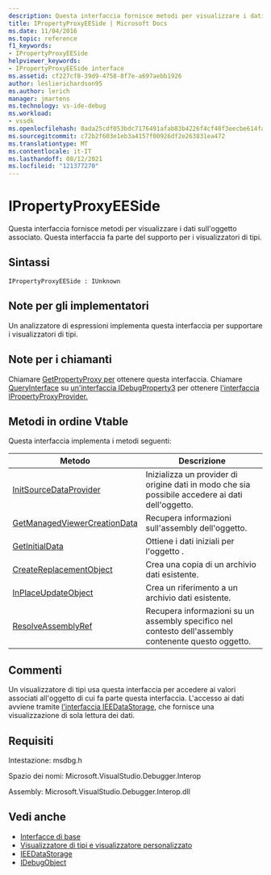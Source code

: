 ```yaml
---
description: Questa interfaccia fornisce metodi per visualizzare i dati sull'oggetto associato.
title: IPropertyProxyEESide | Microsoft Docs
ms.date: 11/04/2016
ms.topic: reference
f1_keywords:
- IPropertyProxyEESide
helpviewer_keywords:
- IPropertyProxyEESide interface
ms.assetid: cf227cf8-39d9-4758-8f7e-a697aebb1926
author: leslierichardson95
ms.author: lerich
manager: jmartens
ms.technology: vs-ide-debug
ms.workload:
- vssdk
ms.openlocfilehash: 0ada25cdf053bdc7176491afab83b4226f4cf40f3eecbe614fa90d2478676286
ms.sourcegitcommit: c72b2f603e1eb3a4157f00926df2e263831ea472
ms.translationtype: MT
ms.contentlocale: it-IT
ms.lasthandoff: 08/12/2021
ms.locfileid: "121377270"
---
```

# <a name="ipropertyproxyeeside"></a>IPropertyProxyEESide
Questa interfaccia fornisce metodi per visualizzare i dati sull'oggetto associato. Questa interfaccia fa parte del supporto per i visualizzatori di tipi.

## <a name="syntax"></a>Sintassi

```
IPropertyProxyEESide : IUnknown
```

## <a name="notes-for-implementers"></a>Note per gli implementatori
 Un analizzatore di espressioni implementa questa interfaccia per supportare i visualizzatori di tipi.

## <a name="notes-for-callers"></a>Note per i chiamanti
 Chiamare [GetPropertyProxy per](../../../extensibility/debugger/reference/ipropertyproxyprovider-getpropertyproxy.md) ottenere questa interfaccia. Chiamare [QueryInterface](/cpp/atl/queryinterface) su [un'interfaccia IDebugProperty3](../../../extensibility/debugger/reference/idebugproperty3.md) per ottenere [l'interfaccia IPropertyProxyProvider.](../../../extensibility/debugger/reference/ipropertyproxyprovider.md)

## <a name="methods-in-vtable-order"></a>Metodi in ordine Vtable
 Questa interfaccia implementa i metodi seguenti:

|Metodo|Descrizione|
|------------|-----------------|
|[InitSourceDataProvider](../../../extensibility/debugger/reference/ipropertyproxyeeside-initsourcedataprovider.md)|Inizializza un provider di origine dati in modo che sia possibile accedere ai dati dell'oggetto.|
|[GetManagedViewerCreationData](../../../extensibility/debugger/reference/ipropertyproxyeeside-getmanagedviewercreationdata.md)|Recupera informazioni sull'assembly dell'oggetto.|
|[GetInitialData](../../../extensibility/debugger/reference/ipropertyproxyeeside-getinitialdata.md)|Ottiene i dati iniziali per l'oggetto .|
|[CreateReplacementObject](../../../extensibility/debugger/reference/ipropertyproxyeeside-createreplacementobject.md)|Crea una copia di un archivio dati esistente.|
|[InPlaceUpdateObject](../../../extensibility/debugger/reference/ipropertyproxyeeside-inplaceupdateobject.md)|Crea un riferimento a un archivio dati esistente.|
|[ResolveAssemblyRef](../../../extensibility/debugger/reference/ipropertyproxyeeside-resolveassemblyref.md)|Recupera informazioni su un assembly specifico nel contesto dell'assembly contenente questo oggetto.|

## <a name="remarks"></a>Commenti
 Un visualizzatore di tipi usa questa interfaccia per accedere ai valori associati all'oggetto di cui fa parte questa interfaccia. L'accesso ai dati avviene tramite [l'interfaccia IEEDataStorage,](../../../extensibility/debugger/reference/ieedatastorage.md) che fornisce una visualizzazione di sola lettura dei dati.

## <a name="requirements"></a>Requisiti
 Intestazione: msdbg.h

 Spazio dei nomi: Microsoft.VisualStudio.Debugger.Interop

 Assembly: Microsoft.VisualStudio.Debugger.Interop.dll

## <a name="see-also"></a>Vedi anche
- [Interfacce di base](../../../extensibility/debugger/reference/core-interfaces.md)
- [Visualizzatore di tipi e visualizzatore personalizzato](../../../extensibility/debugger/type-visualizer-and-custom-viewer.md)
- [IEEDataStorage](../../../extensibility/debugger/reference/ieedatastorage.md)
- [IDebugObject](../../../extensibility/debugger/reference/idebugobject.md)
